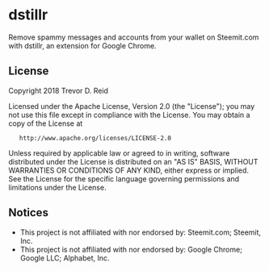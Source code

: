 # dstillr
Remove spammy messages and accounts from your wallet on Steemit.com with dstillr, an extension for Google Chrome.

## License
   Copyright 2018 Trevor D. Reid

   Licensed under the Apache License, Version 2.0 (the "License");
   you may not use this file except in compliance with the License.
   You may obtain a copy of the License at

       http://www.apache.org/licenses/LICENSE-2.0

   Unless required by applicable law or agreed to in writing, software
   distributed under the License is distributed on an "AS IS" BASIS,
   WITHOUT WARRANTIES OR CONDITIONS OF ANY KIND, either express or implied.
   See the License for the specific language governing permissions and
   limitations under the License.

## Notices
   - This project is not affiliated with nor endorsed by: Steemit.com; Steemit, Inc.
   - This project is not affiliated with nor endorsed by: Google Chrome; Google LLC; Alphabet, Inc.
